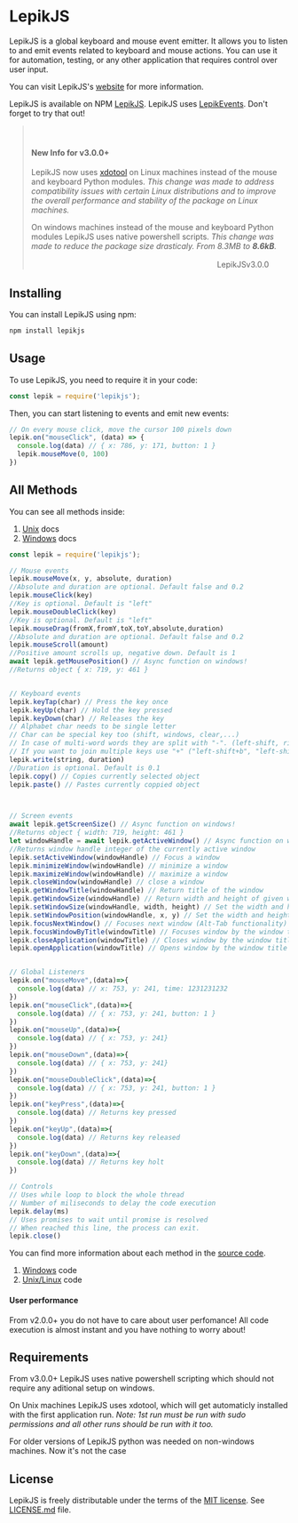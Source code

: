 # LepikJS
LepikJS is a global keyboard and mouse event emitter. It allows you to listen to and emit events related to keyboard and mouse actions. You can use it for automation, testing, or any other application that requires control over user input.

You can visit LepikJS's [website](https://lepikjs.netlify.app/) for more information.

LepikJS is available on NPM [LepikJS](https://www.npmjs.com/package/lepikjs).
LepikJS uses [LepikEvents](https://www.npmjs.com/package/lepikevents). Don't forget to try that out!

> ㅤ
> #### New Info for v3.0.0+
>
> LepikJS now uses [xdotool](https://manpages.ubuntu.com/manpages/trusty/man1/xdotool.1.html) on Linux machines instead of the mouse and keyboard Python modules.
> *This change was made to address compatibility issues with certain  Linux distributions and to improve the overall performance and stability of the package on Linux machines.*
>
>
> On windows machines instead of the mouse and keyboard Python modules LepikJS uses native powershell scripts.
> *This change was made to reduce the package size drasticaly. From 8.3MB to **8.6kB**.*
>
> ㅤㅤㅤㅤㅤㅤㅤㅤㅤㅤㅤㅤㅤㅤㅤㅤㅤㅤㅤㅤㅤㅤㅤㅤㅤㅤLepikJSv3.0.0

## Installing
You can install LepikJS using npm:
```bash
npm install lepikjs
```

## Usage

To use LepikJS, you need to require it in your code:

```javascript
const lepik = require('lepikjs');
```

Then, you can start listening to events and emit new events:

```javascript
// On every mouse click, move the cursor 100 pixels down
lepik.on("mouseClick", (data) => {
  console.log(data) // { x: 786, y: 171, button: 1 }
  lepik.mouseMove(0, 100)
})
```

## All Methods
You can see all methods inside: 
1. [Unix](./docs/UnixLepik.md) docs
2. [Windows](./docs/WindowsLepik.md) docs

```javascript
const lepik = require('lepikjs');

// Mouse events
lepik.mouseMove(x, y, absolute, duration)
//Absolute and duration are optional. Default false and 0.2
lepik.mouseClick(key)
//Key is optional. Default is "left"
lepik.mouseDoubleClick(key)
//Key is optional. Default is "left"
lepik.mouseDrag(fromX,fromY,toX,toY,absolute,duration)
//Absolute and duration are optional. Default false and 0.2
lepik.mouseScroll(amount)
//Positive amount scrolls up, negative down. Default is 1
await lepik.getMousePosition() // Async function on windows!
//Returns object { x: 719, y: 461 }


// Keyboard events
lepik.keyTap(char) // Press the key once
lepik.keyUp(char) // Hold the key pressed
lepik.keyDown(char) // Releases the key
// Alphabet char needs to be single letter
// Char can be special key too (shift, windows, clear,...)
// In case of multi-word words they are split with "-". (left-shift, right-shift,left-windows,...)
// If you want to join multiple keys use "+" ("left-shift+b", "left-shift+x")
lepik.write(string, duration)
//Duration is optional. Default is 0.1
lepik.copy() // Copies currently selected object
lepik.paste() // Pastes currently coppied object



// Screen events
await lepik.getScreenSize() // Async function on windows!
//Returns object { width: 719, height: 461 }
let windowHandle = await lepik.getActiveWindow() // Async function on windows!
//Returns window handle integer of the currently active window
lepik.setActiveWindow(windowHandle) // Focus a window
lepik.minimizeWindow(windowHandle) // minimize a window
lepik.maximizeWindow(windowHandle) // maximize a window
lepik.closeWindow(windowHandle) // close a window
lepik.getWindowTitle(windowHandle) // Return title of the window
lepik.getWindowSize(windowHandle) // Return width and height of given window
lepik.setWindowSize(windowHandle, width, height) // Set the width and height of given window. On windows, the window cannot be maximized.
lepik.setWindowPosition(windowHandle, x, y) // Set the width and height of given window. On windows, the window cannot be maximized.
lepik.focusNextWindow() // Focuses next window (Alt-Tab functionality)
lepik.focusWindowByTitle(windowTitle) // Focuses window by the window title
lepik.closeApplication(windowTitle) // Closes window by the window title
lepik.openApplication(windowTitle) // Opens window by the window title


// Global Listeners
lepik.on("mouseMove",(data)=>{
  console.log(data) // x: 753, y: 241, time: 1231231232
})
lepik.on("mouseClick",(data)=>{
  console.log(data) // { x: 753, y: 241, button: 1 }
})
lepik.on("mouseUp",(data)=>{
  console.log(data) // { x: 753, y: 241}
})
lepik.on("mouseDown",(data)=>{
  console.log(data) // { x: 753, y: 241}
})
lepik.on("mouseDoubleClick",(data)=>{
  console.log(data) // { x: 753, y: 241, button: 1 }
})
lepik.on("keyPress",(data)=>{
  console.log(data) // Returns key pressed
})
lepik.on("keyUp",(data)=>{
  console.log(data) // Returns key released
})
lepik.on("keyDown",(data)=>{
  console.log(data) // Returns key holt
})

// Controls
// Uses while loop to block the whole thread
// Number of miliseconds to delay the code execution
lepik.delay(ms) 
// Uses promises to wait until promise is resolved
// When reached this line, the process can exit.
lepik.close() 
```
You can find more information about each method in the [source code](https://github.com/Borecjeborec1/LepikJS/tree/main/src).
1. [Windows](https://github.com/Borecjeborec1/LepikJS/blob/main/src/WindowsLepik.ts) code
2. [Unix/Linux](https://github.com/Borecjeborec1/LepikJS/blob/main/src/UnixLepik.ts) code


#### User performance
From v2.0.0+ you do not have to care about user perfomance!
All code execution is almost instant and you have nothing to worry about! 

## Requirements
From v3.0.0+ LepikJS uses native powershell scripting which should not require any aditional setup on windows.

On Unix machines LepikJS uses xdotool, which will get automaticly installed with the first application run. *Note: 1st run must be run with sudo permissions and all other runs should be run with it too.*

For older versions of LepikJS python was needed on non-windows machines. Now it's not the case


## License
LepikJS is freely distributable under the terms of the [MIT license](http://opensource.org/licenses/MIT). 
See [LICENSE.md](./LICENSE.md) file.